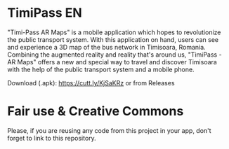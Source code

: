 # TimiPass EN

"Timi-Pass AR Maps" is a mobile application which hopes to revolutionize the public transport system. With this application on hand, users can see and experience a 3D map of the bus network in Timisoara, Romania. Combining the augmented reality and reality that's around us, "TimiPass - AR Maps" offers a new and special way to travel and discover Timisoara with the help of the public transport system and a mobile phone.

Download (.apk): https://cutt.ly/KjSaKRz or from Releases

# Fair use & Creative Commons
Please, if you are reusing any code from this project in your app, don't forget to link to this repository.
